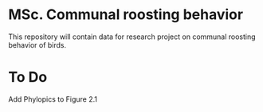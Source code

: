 # MSc. Communal roosting behavior
This repository will contain data for research project on communal roosting behavior of birds.


# To Do
Add Phylopics to Figure 2.1
